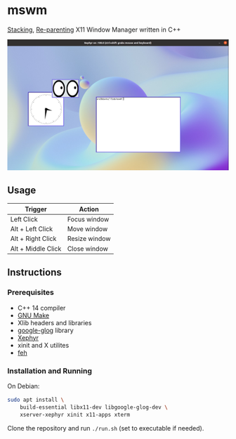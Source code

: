 # mswm

[Stacking](https://en.wikipedia.org/wiki/Stacking_window_manager), [Re-parenting](https://en.wikipedia.org/wiki/Re-parenting_window_manager) X11 Window Manager written in C++

![Demo](assets/demo.png)

## Usage

| Trigger            | Action        |
| ------------------ | ------------- |
| Left Click         | Focus window  |
| Alt + Left Click   | Move window   |
| Alt + Right Click  | Resize window |
| Alt + Middle Click | Close window  |

## Instructions

### Prerequisites

- C++ 14 compiler
- [GNU Make](https://www.gnu.org/software/make/)
- Xlib headers and libraries
- [google-glog](https://github.com/google/glog) library
- [Xephyr](https://www.freedesktop.org/wiki/Software/Xephyr/)
- xinit and X utilites
- [feh](https://feh.finalrewind.org/)

### Installation and Running

On Debian:

```bash
sudo apt install \
    build-essential libx11-dev libgoogle-glog-dev \
    xserver-xephyr xinit x11-apps xterm
```

Clone the repository and run `./run.sh` (set to executable if needed).
